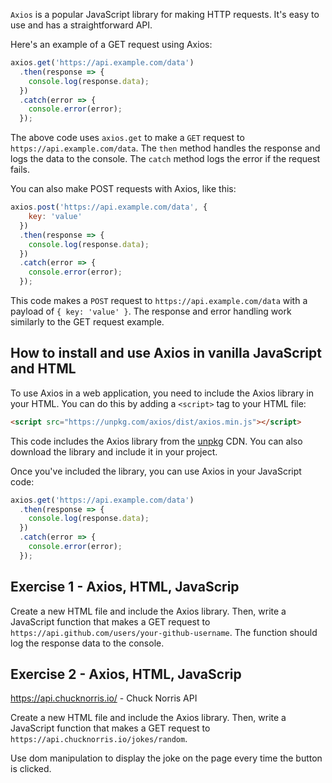`Axios` is a popular JavaScript library for making HTTP requests. It's easy to use and has a straightforward API.

Here's an example of a GET request using Axios:

```js
axios.get('https://api.example.com/data')
  .then(response => {
    console.log(response.data);
  })
  .catch(error => {
    console.error(error);
  });
```

The above code uses `axios.get` to make a `GET` request to `https://api.example.com/data`. The `then` method handles the response and logs the data to the console. The `catch` method logs the error if the request fails.

You can also make POST requests with Axios, like this:

```js
axios.post('https://api.example.com/data', {
    key: 'value'
  })
  .then(response => {
    console.log(response.data);
  })
  .catch(error => {
    console.error(error);
  });
```

This code makes a `POST` request to `https://api.example.com/data` with a payload of `{ key: 'value' }`. The response and error handling work similarly to the GET request example.

## How to install and use Axios in vanilla JavaScript and HTML

To use Axios in a web application, you need to include the Axios library in your HTML. You can do this by adding a `<script>` tag to your HTML file:

```html
<script src="https://unpkg.com/axios/dist/axios.min.js"></script>
```

This code includes the Axios library from the [unpkg](https://unpkg.com/) CDN. You can also download the library and include it in your project.

Once you've included the library, you can use Axios in your JavaScript code:

```js
axios.get('https://api.example.com/data')
  .then(response => {
    console.log(response.data);
  })
  .catch(error => {
    console.error(error);
  });
```

## Exercise 1 - Axios, HTML, JavaScrip

Create a new HTML file and include the Axios library. Then, write a JavaScript function that makes a GET request to `https://api.github.com/users/your-github-username`. The function should log the response data to the console.

## Exercise 2 - Axios, HTML, JavaScrip

https://api.chucknorris.io/ - Chuck Norris API

Create a new HTML file and include the Axios library. Then, write a JavaScript function that makes a GET request to `https://api.chucknorris.io/jokes/random`. 

Use dom manipulation to display the joke on the page every time the button is clicked.
